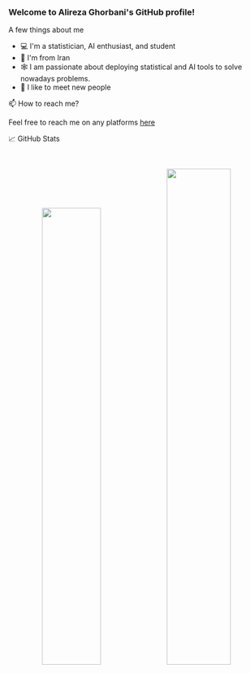 ### Welcome to Alireza Ghorbani's GitHub profile!


A few things about me

- 💻 I'm a statistician, AI enthusiast, and student
- 📍 I'm from Iran
- 🕸️ I am passionate about deploying statistical and AI tools to solve nowadays problems.
- 🤝 I like to meet new people

📫 How to reach me?

Feel free to reach me on any platforms [here](https://alcstat.github.io/)

📈 GitHub Stats

<br>
<p align="center">
  <img width="48%" src="https://github-readme-stats.vercel.app/api?username=alcstat&show_icons=true&theme=radical" />
  <img width="50%" src="https://github-readme-streak-stats.herokuapp.com/?user=alcstat&theme=radical" />
</p>

